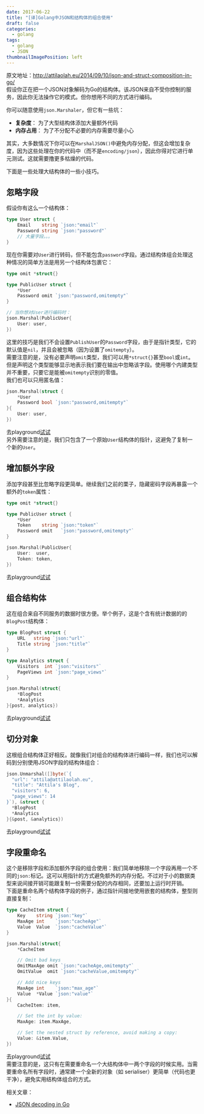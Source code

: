 ```yaml
---
date: 2017-06-22
title: "[译]Golang中JSON和结构体的组合使用"
draft: false
categories:
  - golang
tags:
  - golang
  - JSON
thumbnailImagePosition: left
---
```


原文地址：http://attilaolah.eu/2014/09/10/json-and-struct-composition-in-go/
<br>
假设你正在把一个JSON对象解码为Go的结构体。该JSON来自不受你控制的服务，因此你无法操作它的模式。但你想用不同的方式进行编码。
 
<!--more-->

你可以随意使用`json.Marshaler`，但它有一些坑：<br>

- **复杂度**： 为了大型结构体添加大量额外代码
- **内存占用**： 为了不分配不必要的内存需要尽量小心

其实，大多数情况下你可以在`MarshalJSON()`中避免内存分配，但这会增加复杂度，因为这些处理在你的代码中（而不是`encoding/json`），因此你得对它进行单元测试。这就需要撸更多枯燥的代码。<br>

下面是一些处理大结构体的一些小技巧。


## 忽略字段
假设你有这么一个结构体：
```go
type User struct {
    Email    string `json:"email"`
    Password string `json:"password"`
    // 大量字段。。。
}
```
现在你需要对`User`进行转码，但不能包含`password`字段。通过结构体组合处理这种情况的简单方法是用另一个结构体包裹它：
```go
type omit *struct{}

type PublicUser struct {
    *User
    Password omit `json:"password,omitempty"`
}

// 当你想对User进行编码时：
json.Marshal(PublicUser{
    User: user,
})
```
这里的技巧是我们不会设置`PublishUser`的`Password`字段，由于是指针类型，它的默认值是`nil`，并且会被忽略（因为设置了`omitempty`）。<br>
需要注意的是，没有必要声明`omit`类型，我们可以用`*struct{}`甚至`bool`或`int`。但是声明这个类型能够显示地表示我们要在输出中忽略该字段。使用哪个内建类型并不重要，只要它是能被`omitempty`识别的零值。<br>
我们也可以只用匿名值：
```go
json.Marshal(struct {
    *User
    Password bool `json:"password,omitempty"`
}{
    User: user,
})
```
去playground[试试](http://play.golang.org/p/aED6MyYDaJ)<br>
另外需要注意的是，我们只包含了一个原始`User`结构体的指针，这避免了复制一个新的`User`。

## 增加额外字段
添加字段甚至比忽略字段更简单。继续我们之前的栗子，隐藏密码字段再暴露一个额外的`token`属性：
```go
type omit *struct{}

type PublicUser struct {
    *User
    Token    string `json:"token"`
    Password omit   `json:"password,omitempty"`
}

json.Marshal(PublicUser{
    User:  user,
    Token: token,
})
```
去playground[试试](https://play.golang.org/p/ckNtE6FhOt)<br>

## 组合结构体
这在组合来自不同服务的数据时很方便。举个例子，这是个含有统计数据的的`BlogPost`结构体：
```go
type BlogPost struct {
    URL   string `json:"url"`
    Title string `json:"title"`
}

type Analytics struct {
    Visitors  int `json:"visitors"`
    PageViews int `json:"page_views"`
}

json.Marshal(struct{
    *BlogPost
    *Analytics
}{post, analytics})
```
去playground[试试](http://play.golang.org/p/vhE_JJUnsB)<br>

## 切分对象
这根组合结构体正好相反。就像我们对组合的结构体进行编码一样，我们也可以解码到分别使用JSON字段的结构体组合：
```go
json.Unmarshal([]byte(`{
  "url": "attila@attilaolah.eu",
  "title": "Attila's Blog",
  "visitors": 6,
  "page_views": 14
}`), &struct {
  *BlogPost
  *Analytics
}{&post, &analytics})
```
去playground[试试](http://play.golang.org/p/A3Fv9WW9A5)<br>

## 字段重命名
这个是移除字段和添加额外字段的组合使用：我们简单地移除一个字段再用一个不同的`json:`标记。这可以用指针的方式避免额外的内存分配。不过对于小的数据类型来说间接开销可能跟复制一份需要分配的内存相同，还要加上运行时开销。<br>
下面是重命名两个结构体字段的例子，通过指针间接地使用嵌套的结构体，整型则直接复制：
```go
type CacheItem struct {
    Key    string `json:"key"`
    MaxAge int    `json:"cacheAge"`
    Value  Value  `json:"cacheValue"`
}

json.Marshal(struct{
    *CacheItem

    // Omit bad keys
    OmitMaxAge omit `json:"cacheAge,omitempty"`
    OmitValue  omit `json:"cacheValue,omitempty"`

    // Add nice keys
    MaxAge int    `json:"max_age"`
    Value  *Value `json:"value"`
}{
    CacheItem: item,

    // Set the int by value:
    MaxAge: item.MaxAge,

    // Set the nested struct by reference, avoid making a copy:
    Value: &item.Value,
})
```
去playground[试试](https://play.golang.org/p/GWKO7u53WL)<br>
需要注意的是，这只有在需要重命名一个大结构体中一两个字段的时候实用。当需要重命名所有字段时，通常建一个全新的对象（如 serialiser）更简单（代码也更干净），避免实用结构体组合的方式。

相关文章：<br>
- [JSON decoding in Go](http://attilaolah.eu/2013/11/29/json-decoding-in-go/)